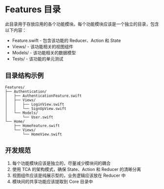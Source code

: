 # Features 目录

此目录用于存放应用的各个功能模块。每个功能模块应该是一个独立的目录，包含以下内容：

- Feature.swift - 包含该功能的 Reducer、Action 和 State
- Views/ - 该功能相关的视图组件
- Models/ - 该功能相关的数据模型
- Tests/ - 该功能的单元测试

## 目录结构示例

```
Features/
├── Authentication/
│   ├── AuthenticationFeature.swift
│   ├── Views/
│   │   ├── LoginView.swift
│   │   └── SignUpView.swift
│   └── Models/
│       └── User.swift
└── Home/
    ├── HomeFeature.swift
    └── Views/
        └── HomeView.swift
```

## 开发规范

1. 每个功能模块应该是独立的，尽量减少模块间的耦合
2. 使用 TCA 的架构模式，确保 State、Action 和 Reducer 的清晰分离
3. 视图组件应该是纯展示型的，业务逻辑应该放在 Reducer 中
4. 模块间的共享功能应该提取到 Core 目录中